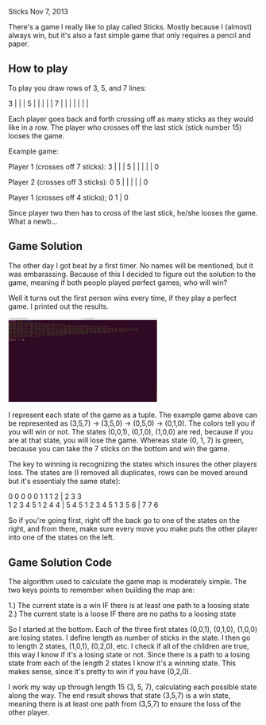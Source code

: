 Sticks
Nov 7, 2013

There's a game I really like to play called Sticks. Mostly because I (almost) always win, but it's also a fast simple game that only requires a pencil and paper.

How to play
-----------

To play you draw rows of 3, 5, and 7 lines:

3     | | |
5   | | | | | 
7 | | | | | | |

Each player goes back and forth crossing off as many sticks as they would like in a row. The player who crosses off the last stick (stick number 15) looses the game.

Example game:

Player 1 (crosses off 7 sticks): 
3   | | |
5 | | | | |
0 

Player 2 (crosses off 3 sticks):
0 
5 | | | | |
0

Player 1 (crosses off 4 sticks);
0
1 |
0

Since player two then has to cross of the last stick, he/she looses the game. What a newb...

Game Solution
-------------

The other day I got beat by a first timer. No names will be mentioned, but it was embarassing. Because of this I decided to figure out the solution to the game, meaning if both people played perfect games, who will win?

Well it turns out the first person wins every time, if they play a perfect game. I printed out the results.

<img src="/img/sticksSolution.png" width="300"> </img>

I represent each state of the game as a tuple. The example game above can be represented as (3,5,7) -> (3,5,0) -> (0,5,0) -> (0,1,0). The colors tell you if you will win or not. The states (0,0,1), (0,1,0), (1,0,0) are red, because if you are at that state, you will lose the game. Whereas state (0, 1, 7) is green, because you can take the 7 sticks on the bottom and win the game.

The key to winning is recognizing the states which insures the other players loss. The states are (I removed all duplicates, rows can be moved around but it's essentialy the same state):

0 0 0 0 0 1 1 1 2 | 2 3 3  
1 2 3 4 5 1 2 4 4 | 5 4 5 
1 2 3 4 5 1 3 5 6 | 7 7 6

So if you're going first, right off the back go to one of the states on the right, and from there, make sure every move you make puts the other player into one of the states on the left.

Game Solution Code
------------------

The algorithm used to calculate the game map is moderately simple. The two keys points to remember when building the map are:

1.) The current state is a win IF there is at least one path to a loosing state
2.) The current state is a loose IF there are no paths to a loosing state

So I started at the bottom. Each of the three first states (0,0,1), (0,1,0), (1,0,0) are losing states. I define length as number of sticks in the state. I then go to length 2 states, (1,0,1), (0,2,0), etc. I check if all of the children are true, this way I know if it's a losing state or not. Since there is a path to a losing state from each of the length 2 states I know it's a winning state. This makes sense, since it's pretty to win if you have (0,2,0).

I work my way up through length 15 (3, 5, 7), calculating each possible state along the way. The end result shows that state (3,5,7) is a win state, meaning there is at least one path from (3,5,7) to ensure the loss of the other player.